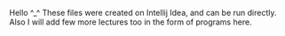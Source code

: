 Hello ^_^
These files were created on Intellij Idea, and can be run directly. Also I will add few more lectures too in the form of programs here.